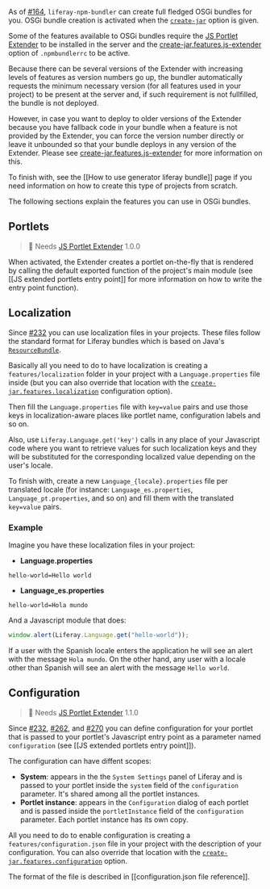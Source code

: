 As of [#164](https://github.com/liferay/liferay-npm-build-tools/issues/164), `liferay-npm-bundler` can create full fledged OSGi bundles for you. OSGi bundle creation is activated when the [`create-jar`](.npmbundlerrc-file-reference#create-jar) option is given.

Some of the features available to OSGi bundles require the [JS Portlet Extender](https://web.liferay.com/marketplace/-/mp/application/115542926) to be installed in the server and the [create-jar.features.js-extender](.npmbundlerrc-file-reference#create-jarfeaturesjs-extender) option of `.npmbundlerrc` to be active.

Because there can be several versions of the Extender with increasing levels of features as version numbers go up, the bundler automatically requests the minimum necessary version (for all features used in your project) to be present at the server and, if such requirement is not fullfilled, the bundle is not deployed.

However, in case you want to deploy to older versions of the Extender because you have fallback code in your bundle when a feature is not provided by the Extender, you can force the version number directly or leave it unbounded so that your bundle deploys in any version of the Extender. Please see [create-jar.features.js-extender](.npmbundlerrc-file-reference#create-jarfeaturesjs-extender) for more information on this.

To finish with, see the [[How to use generator liferay bundle]] page if you need information on how to create this type of projects from scratch.

The following sections explain the features you can use in OSGi bundles.

## Portlets

> 👀 Needs [JS Portlet Extender](https://web.liferay.com/marketplace/-/mp/application/115543020) 1.0.0

When activated, the Extender creates a portlet on-the-fly that is rendered by calling the default exported function of the project's main module (see [[JS extended portlets entry point]] for more information on how to write the entry point function).

## Localization

Since [#232](https://github.com/liferay/liferay-npm-build-tools/issues/232) you can use localization files in your projects. These files follow the standard format for Liferay bundles which is based on Java's [`ResourceBundle`](https://docs.oracle.com/javase/7/docs/api/java/util/ResourceBundle.html).

Basically all you need to do to have localization is creating a `features/localization` folder in your project with a `Language.properties` file inside (but you can also override that location with the [`create-jar.features.localization`](.npmbundlerrc-file-reference#create-jarfeatureslocalization) configuration option).

Then fill the `Language.properties` file with `key=value` pairs and use those keys in localization-aware places like portlet name, configuration labels and so on.

Also, use `Liferay.Language.get('key')` calls in any place of your Javascript code where you want to retrieve values for such localization keys and they will be substituted for the corresponding localized value depending on the user's locale.

To finish with, create a new `Language_{locale}.properties` file per translated locale (for instance: `Language_es.properties`, `Language_pt.properties`, and so on) and fill them with the translated `key=value` pairs.

### Example

Imagine you have these localization files in your project:

- **Language.properties**

```properties
hello-world=Hello world
```

- **Language_es.properties**

```properties
hello-world=Hola mundo
```

And a Javascript module that does:

```javascript
window.alert(Liferay.Language.get("hello-world"));
```

If a user with the Spanish locale enters the application he will see an alert with the message `Hola mundo`. On the other hand, any user with a locale other than Spanish will see an alert with the message `Hello world`.

## Configuration

> 👀 Needs [JS Portlet Extender](https://web.liferay.com/marketplace/-/mp/application/115543020) 1.1.0

Since [#232](https://github.com/liferay/liferay-npm-build-tools/issues/232), [#262](https://github.com/liferay/liferay-npm-build-tools/issues/262), and [#270](https://github.com/liferay/liferay-npm-build-tools/issues/270) you can define configuration for your portlet that is passed to your portlet's Javascript entry point as a parameter named `configuration` (see [[JS extended portlets entry point]]).

The configuration can have diffent scopes:

- **System**: appears in the the `System Settings` panel of Liferay and is passed to your portlet inside the `system` field of the `configuration` parameter. It's shared among all the portlet instances.
- **Portlet instance**: appears in the `Configuration` dialog of each portlet and is passed inside the `portletInstance` field of the `configuration` parameter. Each portlet instance has its own copy.

All you need to do to enable configuration is creating a `features/configuration.json` file in your project with the description of your configuration. You can also override that location with the [`create-jar.features.configuration`](.npmbundlerrc-file-reference#create-jarfeaturesconfiguration) option.

The format of the file is described in [[configuration.json file reference]].
